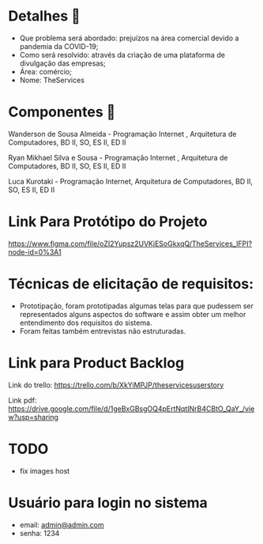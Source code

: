 # Detalhes :page_facing_up:
- Que problema será abordado: prejuízos na área comercial devido a pandemia da COVID-19;
- Como será resolvido: através da criação de uma plataforma de divulgação das empresas;
- Área: comércio;
- Nome: TheServices

# Componentes :busts_in_silhouette:
Wanderson de Sousa Almeida - Programação Internet , Arquitetura de Computadores, BD II, SO, ES II, ED II

Ryan Mikhael Silva e Sousa - Programação Internet , Arquitetura de Computadores, BD II, SO, ES II, ED II

Luca Kurotaki - Programação Internet, Arquitetura de Computadores, BD II, SO, ES II, ED II

# Link Para Protótipo do Projeto
https://www.figma.com/file/oZI2Yupsz2UVKjESoGkxqQ/TheServices_IFPI?node-id=0%3A1

# Técnicas de elicitação de requisitos:
- Prototipação, foram prototipadas algumas telas para que pudessem ser representados alguns aspectos do software e assim obter um melhor entendimento dos requisitos do sistema.
- Foram feitas também entrevistas não estruturadas.

# Link para Product Backlog
Link do trello:
https://trello.com/b/XkYiMPJP/theservicesuserstory

Link pdf: 
https://drive.google.com/file/d/1geBxGBsgOQ4pErtNqtINrB4CBtO_QaY_/view?usp=sharing

# TODO
- fix images host

# Usuário para login no sistema 
- email: admin@admin.com
- senha: 1234
